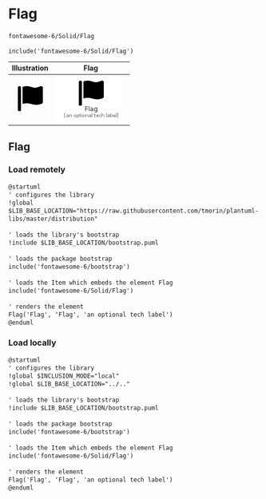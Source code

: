 # Flag


```text
fontawesome-6/Solid/Flag
```

```text
include('fontawesome-6/Solid/Flag')
```



| Illustration | Flag |
| :---: | :---: |
| ![illustration for Illustration](../../fontawesome-6/Solid/Flag.png) | ![illustration for Flag](../../fontawesome-6/Solid/Flag.Local.png) |




## Flag

### Load remotely
```plantuml
@startuml
' configures the library
!global $LIB_BASE_LOCATION="https://raw.githubusercontent.com/tmorin/plantuml-libs/master/distribution"

' loads the library's bootstrap
!include $LIB_BASE_LOCATION/bootstrap.puml

' loads the package bootstrap
include('fontawesome-6/bootstrap')

' loads the Item which embeds the element Flag
include('fontawesome-6/Solid/Flag')

' renders the element
Flag('Flag', 'Flag', 'an optional tech label')
@enduml
```

### Load locally
```plantuml
@startuml
' configures the library
!global $INCLUSION_MODE="local"
!global $LIB_BASE_LOCATION="../.."

' loads the library's bootstrap
!include $LIB_BASE_LOCATION/bootstrap.puml

' loads the package bootstrap
include('fontawesome-6/bootstrap')

' loads the Item which embeds the element Flag
include('fontawesome-6/Solid/Flag')

' renders the element
Flag('Flag', 'Flag', 'an optional tech label')
@enduml
```

